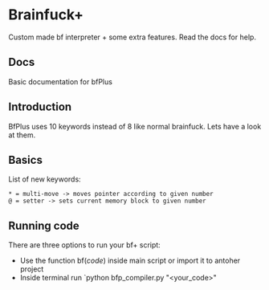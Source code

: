 # Brainfuck+
Custom made bf interpreter + some extra features. Read the docs for
help.

## **Docs**
Basic documentation for bfPlus
## Introduction

BfPlus uses 10 keywords instead of 8 like normal brainfuck. Lets have a look at them.

## Basics

List of new keywords: 

```
* = multi-move -> moves pointer according to given number
@ = setter -> sets current memory block to given number
```

## Running code

There are three options to run your bf+ script:
- Use the function bf(*code*) inside main script or import it to antoher project
- Inside terminal run `python bfp_compiler.py "<your_code>"
